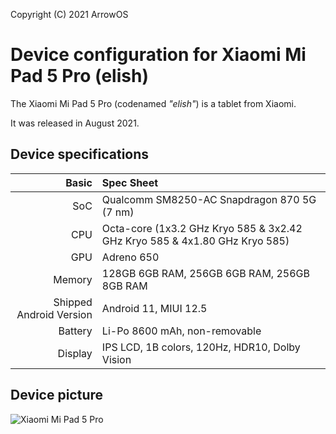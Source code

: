 Copyright (C) 2021 ArrowOS

Device configuration for Xiaomi Mi Pad 5 Pro (elish)
=========================================

The Xiaomi Mi Pad 5 Pro (codenamed _"elish"_) is a tablet from Xiaomi.

It was released in August 2021.

## Device specifications

Basic   | Spec Sheet
-------:|:-------------------------
SoC     | Qualcomm SM8250-AC Snapdragon 870 5G (7 nm)
CPU     | Octa-core (1x3.2 GHz Kryo 585 & 3x2.42 GHz Kryo 585 & 4x1.80 GHz Kryo 585)
GPU     | Adreno 650
Memory  | 128GB 6GB RAM, 256GB 6GB RAM, 256GB 8GB RAM
Shipped Android Version | Android 11, MIUI 12.5
Battery | Li-Po 8600 mAh, non-removable
Display | IPS LCD, 1B colors, 120Hz, HDR10, Dolby Vision

## Device picture

![Xiaomi Mi Pad 5 Pro](https://cdn.cnbj0.fds.api.mi-img.com/b2c-shopapi-pms/pms_1640768539.98629966.jpg "Xiaomi Mi Pad 5 Pro")
